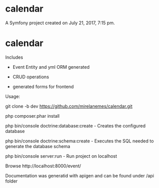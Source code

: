 calendar
========

A Symfony project created on July 21, 2017, 7:15 pm.
# calendar

Includes
- Event Entity and yml ORM generated

- CRUD operations
- generated forms for frontend

Usage:

git clone -b dev https://github.com/mirelanemes/calendar.git

php composer.phar install

php bin/console doctrine:database:create - Creates the configured database

php bin/console doctrine:schema:create - Executes the SQL needed to generate the database schema

php bin/console server:run - Run project on localhost

Browse http://localhost:8000/event/

Documentation was generatid with apigen and can be found under /api folder